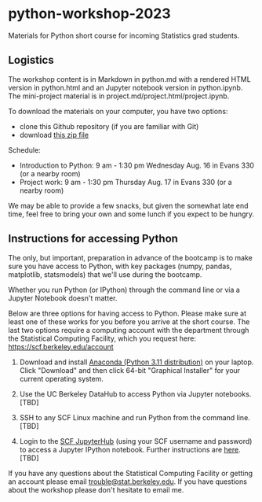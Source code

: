 # python-workshop-2023
Materials for Python short course for incoming Statistics grad students.

## Logistics

The workshop content is in Markdown in python.md with a rendered HTML version in python.html and an Jupyter notebook version in python.ipynb. The mini-project material is in project.md/project.html/project.ipynb.

To download the materials on your computer, you have two options:

 - clone this Github repository (if you are familiar with Git)
 - download [this zip file](https://github.com/berkeley-scf/python-workshop-2023/archive/gh-pages.zip)

Schedule:

 - Introduction to Python: 9 am - 1:30 pm Wednesday Aug. 16 in Evans 330 (or a nearby room)
 - Project work: 9 am - 1:30 pm Thursday Aug. 17 in Evans 330 (or a nearby room)

We may be able to provide a few snacks, but given the somewhat late end time, feel free to bring your own and some lunch if you expect to be hungry.

## Instructions for accessing Python

The only, but important, preparation in advance of the bootcamp is to make sure you have access to Python, with key packages (numpy, pandas, matplotlib, statsmodels) that we'll use during the bootcamp.

Whether you run Python (or IPython) through the command line or via a Jupyter Notebook doesn't matter.

Below are three options for having access to Python. Please make sure at least one of these works for you before you arrive at the short course. The last two options require a computing account with the department through the Statistical Computing Facility, which you request here:
https://scf.berkeley.edu/account

 1) Download and install [Anaconda (Python 3.11 distribution)](https://www.anaconda.com/products/individual) on your laptop. Click "Download" and then click 64-bit "Graphical Installer" for your current operating system.

 2) Use the UC Berkeley DataHub to access Python via Jupyter notebooks. [TBD]
 
 3) SSH to any SCF Linux machine and run Python from the command line. [TBD]

 4) Login to the [SCF JupyterHub](https://jupyter.stat.berkeley.edu)
 (using your SCF username and password) to access a Jupyter IPython notebook. Further instructions are [here](https://rawgit.com/berkeley-scf/python-bootcamp-2018/master/jupyter_instructions.html). [TBD]
 
If you have any questions about the Statistical Computing Facility or getting an account please email trouble@stat.berkeley.edu. If you have questions about the workshop please don't hesitate to email me.
 
